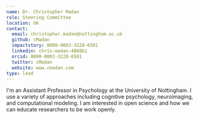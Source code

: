 ```yaml
---
name: Dr. Christopher Madan
role: Steering Committee
location: UK
contact:
  email: christopher.madan@nottingham.ac.uk
  github: cMadan
  impactstory: 0000-0003-3228-6501
  linkedin: chris-madan-4868b1
  orcid: 0000-0003-3228-6501
  twitter: cMadan
  website: www.cmadan.com
type: lead
---
```


I'm an Assistant Professor in Psychology at the University of Nottingham. I use a variety of approaches including cognitive psychology, neuroimaging, and computational modeling. I am interested in open science and how we can educate researchers to be work openly.
